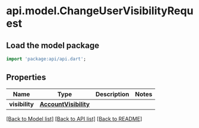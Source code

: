 # api.model.ChangeUserVisibilityRequest

## Load the model package
```dart
import 'package:api/api.dart';
```

## Properties
Name | Type | Description | Notes
------------ | ------------- | ------------- | -------------
**visibility** | [**AccountVisibility**](AccountVisibility.md) |  | 

[[Back to Model list]](../README.md#documentation-for-models) [[Back to API list]](../README.md#documentation-for-api-endpoints) [[Back to README]](../README.md)



